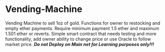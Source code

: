 # Vending-Machine
Vending Machine to sell 1oz of gold. Functions for owner to restocking and empty ether payments.
Require minimum payment 1.5 ether and maximum 1.501 ether or reverts.
Simple smart contract that needs testing and more functionality, add owner ability to change price or use Oracle to follow market price.
***Do not Deploy on Main net for Learning purposes only!!!***
